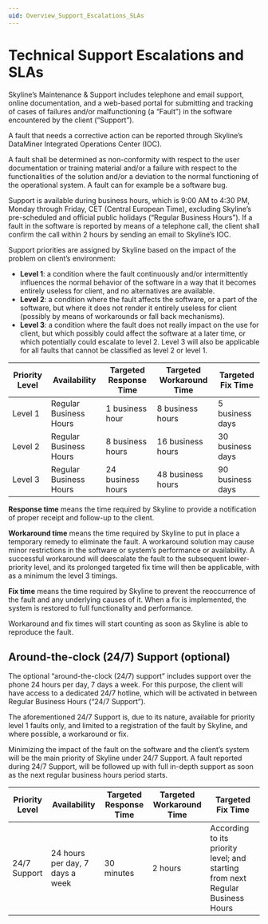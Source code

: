 ```yaml
---
uid: Overview_Support_Escalations_SLAs
---
```


# Technical Support Escalations and SLAs

Skyline’s Maintenance & Support includes telephone and email support, online documentation, and a web-based portal for submitting and tracking of cases of failures and/or malfunctioning (a “Fault”) in the software encountered by the client (“Support”).

A fault that needs a corrective action can be reported through Skyline’s DataMiner Integrated Operations Center (IOC).

A fault shall be determined as non-conformity with respect to the user documentation or training material and/or a failure with respect to the functionalities of the solution and/or a deviation to the normal functioning of the operational system. A fault can for example be a software bug.

Support is available during business hours, which is 9:00 AM to 4:30 PM, Monday through Friday, CET (Central European Time), excluding Skyline’s pre-scheduled and official public holidays (“Regular Business Hours”).  If a fault in the software is reported by means of a telephone call, the client shall confirm the call within 2 hours by sending an email to Skyline’s IOC.

Support priorities are assigned by Skyline based on the impact of the problem on client’s environment:

- **Level 1**: a condition where the fault continuously and/or intermittently influences the normal behavior of the software in a way that it becomes entirely useless for client, and no alternatives are available.
- **Level 2**: a condition where the fault affects the software, or a part of the software, but where it does not render it entirely useless for client (possibly by means of workarounds or fall back mechanisms).
- **Level 3**: a condition where the fault does not really impact on the use for client, but which possibly could affect the software at a later time, or which potentially could escalate to level 2. Level 3 will also be applicable for all faults that cannot be classified as level 2 or level 1.

| Priority Level | Availability | Targeted Response Time | Targeted Workaround Time | Targeted Fix Time |
|----------------|--------------|------------------------|--------------------------|-------------------|
| Level 1 | Regular Business Hours | 1 business hour | 8 business hours | 5 business days |
| Level 2 | Regular Business Hours | 8 business hours | 16 business hours | 30 business days |
| Level 3 |Regular Business Hours | 24 business hours | 48 business hours | 90 business days |

**Response time** means the time required by Skyline to provide a notification of proper receipt and follow-up to the client.

**Workaround time** means the time required by Skyline to put in place a temporary remedy to eliminate the fault. A workaround solution may cause minor restrictions in the software or system’s performance or availability. A successful workaround will deescalate the fault to the subsequent lower-priority level, and its prolonged targeted fix time will then be applicable, with as a minimum the level 3 timings.

**Fix time** means the time required by Skyline to prevent the reoccurrence of the fault and any underlying causes of it. When a fix is implemented, the system is restored to full functionality and performance.

Workaround and fix times will start counting as soon as Skyline is able to reproduce the fault.

## Around-the-clock (24/7) Support (optional)

The optional “around-the-clock (24/7) support” includes support over the phone 24 hours per day, 7 days a week.  For this purpose, the client will have access to a dedicated 24/7 hotline, which will be activated in between Regular Business Hours (“24/7 Support”).

The aforementioned 24/7 Support is, due to its nature, available for priority level 1 faults only, and limited to a registration of the fault by Skyline, and where possible, a workaround or fix.

Minimizing the impact of the fault on the software and the client’s system will be the main priority of Skyline under 24/7 Support. A fault reported during 24/7 Support, will be followed up with full in-depth support as soon as the next regular business hours period starts.

| Priority Level | Availability | Targeted Response Time | Targeted Workaround Time | Targeted Fix Time |
|----------------|--------------|------------------------|--------------------------|-------------------|
| 24/7 Support | 24 hours per day, 7 days a week | 30 minutes | 2 hours | According to its priority level; and starting from next Regular Business Hours |
